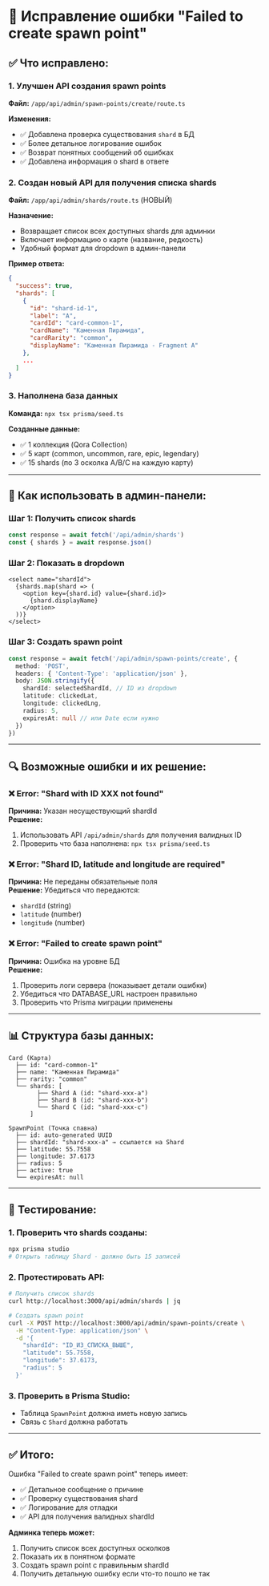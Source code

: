 # 🔧 Исправление ошибки "Failed to create spawn point"

## ✅ Что исправлено:

### 1. Улучшен API создания spawn points
**Файл:** `/app/api/admin/spawn-points/create/route.ts`

**Изменения:**
- ✅ Добавлена проверка существования `shard` в БД
- ✅ Более детальное логирование ошибок
- ✅ Возврат понятных сообщений об ошибках
- ✅ Добавлена информация о shard в ответе

### 2. Создан новый API для получения списка shards
**Файл:** `/app/api/admin/shards/route.ts` (НОВЫЙ)

**Назначение:**
- Возвращает список всех доступных shards для админки
- Включает информацию о карте (название, редкость)
- Удобный формат для dropdown в админ-панели

**Пример ответа:**
```json
{
  "success": true,
  "shards": [
    {
      "id": "shard-id-1",
      "label": "A",
      "cardId": "card-common-1",
      "cardName": "Каменная Пирамида",
      "cardRarity": "common",
      "displayName": "Каменная Пирамида - Fragment A"
    },
    ...
  ]
}
```

### 3. Наполнена база данных
**Команда:** `npx tsx prisma/seed.ts`

**Созданные данные:**
- ✅ 1 коллекция (Qora Collection)
- ✅ 5 карт (common, uncommon, rare, epic, legendary)
- ✅ 15 shards (по 3 осколка A/B/C на каждую карту)

---

## 🚀 Как использовать в админ-панели:

### Шаг 1: Получить список shards
```typescript
const response = await fetch('/api/admin/shards')
const { shards } = await response.json()
```

### Шаг 2: Показать в dropdown
```tsx
<select name="shardId">
  {shards.map(shard => (
    <option key={shard.id} value={shard.id}>
      {shard.displayName}
    </option>
  ))}
</select>
```

### Шаг 3: Создать spawn point
```typescript
const response = await fetch('/api/admin/spawn-points/create', {
  method: 'POST',
  headers: { 'Content-Type': 'application/json' },
  body: JSON.stringify({
    shardId: selectedShardId, // ID из dropdown
    latitude: clickedLat,
    longitude: clickedLng,
    radius: 5,
    expiresAt: null // или Date если нужно
  })
})
```

---

## 🔍 Возможные ошибки и их решение:

### ❌ Error: "Shard with ID XXX not found"
**Причина:** Указан несуществующий shardId  
**Решение:** 
1. Использовать API `/api/admin/shards` для получения валидных ID
2. Проверить что база наполнена: `npx tsx prisma/seed.ts`

### ❌ Error: "Shard ID, latitude and longitude are required"
**Причина:** Не переданы обязательные поля  
**Решение:** Убедиться что передаются:
- `shardId` (string)
- `latitude` (number)
- `longitude` (number)

### ❌ Error: "Failed to create spawn point"
**Причина:** Ошибка на уровне БД  
**Решение:**
1. Проверить логи сервера (показывает детали ошибки)
2. Убедиться что DATABASE_URL настроен правильно
3. Проверить что Prisma миграции применены

---

## 📊 Структура базы данных:

```
Card (Карта)
  ├── id: "card-common-1"
  ├── name: "Каменная Пирамида"
  ├── rarity: "common"
  └── shards: [
        ├── Shard A (id: "shard-xxx-a")
        ├── Shard B (id: "shard-xxx-b")
        └── Shard C (id: "shard-xxx-c")
      ]

SpawnPoint (Точка спавна)
  ├── id: auto-generated UUID
  ├── shardId: "shard-xxx-a" → ссылается на Shard
  ├── latitude: 55.7558
  ├── longitude: 37.6173
  ├── radius: 5
  ├── active: true
  └── expiresAt: null
```

---

## 🧪 Тестирование:

### 1. Проверить что shards созданы:
```bash
npx prisma studio
# Открыть таблицу Shard - должно быть 15 записей
```

### 2. Протестировать API:
```bash
# Получить список shards
curl http://localhost:3000/api/admin/shards | jq

# Создать spawn point
curl -X POST http://localhost:3000/api/admin/spawn-points/create \
  -H "Content-Type: application/json" \
  -d '{
    "shardId": "ID_ИЗ_СПИСКА_ВЫШЕ",
    "latitude": 55.7558,
    "longitude": 37.6173,
    "radius": 5
  }'
```

### 3. Проверить в Prisma Studio:
- Таблица `SpawnPoint` должна иметь новую запись
- Связь с `Shard` должна работать

---

## ✅ Итого:

Ошибка "Failed to create spawn point" теперь имеет:
- ✅ Детальное сообщение о причине
- ✅ Проверку существования shard
- ✅ Логирование для отладки
- ✅ API для получения валидных shardId

**Админка теперь может:**
1. Получить список всех доступных осколков
2. Показать их в понятном формате
3. Создать spawn point с правильным shardId
4. Получить детальную ошибку если что-то пошло не так
